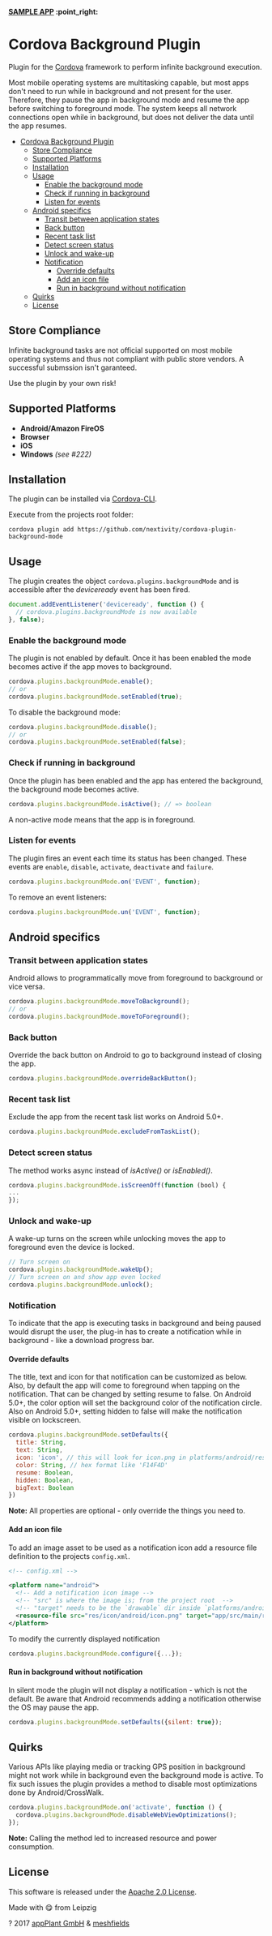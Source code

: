 <p align="left">
    <b><a href="https://github.com/katzer/cordova-plugin-background-mode/tree/example">SAMPLE APP</a> :point_right:</b>
</p>

# Cordova Background Plugin

Plugin for the [Cordova][cordova] framework to perform infinite background execution.

Most mobile operating systems are multitasking capable, but most apps don't need to run while in background and not
present for the user. Therefore, they pause the app in background mode and resume the app before switching to foreground
mode.
The system keeps all network connections open while in background, but does not deliver the data until the app resumes.

<!-- TOC -->

* [Cordova Background Plugin](#cordova-background-plugin)
  * [Store Compliance](#store-compliance)
  * [Supported Platforms](#supported-platforms)
  * [Installation](#installation)
  * [Usage](#usage)
    * [Enable the background mode](#enable-the-background-mode)
    * [Check if running in background](#check-if-running-in-background)
    * [Listen for events](#listen-for-events)
  * [Android specifics](#android-specifics)
    * [Transit between application states](#transit-between-application-states)
    * [Back button](#back-button)
    * [Recent task list](#recent-task-list)
    * [Detect screen status](#detect-screen-status)
    * [Unlock and wake-up](#unlock-and-wake-up)
    * [Notification](#notification)
      * [Override defaults](#override-defaults)
      * [Add an icon file](#add-an-icon-file)
      * [Run in background without notification](#run-in-background-without-notification)
  * [Quirks](#quirks)
  * [License](#license)

<!-- TOC -->

## Store Compliance

Infinite background tasks are not official supported on most mobile operating systems and thus not compliant with public
store vendors. A successful submssion isn't garanteed.

Use the plugin by your own risk!

## Supported Platforms

- __Android/Amazon FireOS__
- __Browser__
- __iOS__
- __Windows__ _(see #222)_

## Installation

The plugin can be installed via [Cordova-CLI][CLI].

Execute from the projects root folder:

```text
cordova plugin add https://github.com/nextivity/cordova-plugin-background-mode
```

## Usage

The plugin creates the object `cordova.plugins.backgroundMode` and is accessible after the *deviceready* event has been
fired.

```js
document.addEventListener('deviceready', function () {
  // cordova.plugins.backgroundMode is now available
}, false);
```

### Enable the background mode

The plugin is not enabled by default. Once it has been enabled the mode becomes active if the app moves to background.

```js
cordova.plugins.backgroundMode.enable();
// or
cordova.plugins.backgroundMode.setEnabled(true);
```

To disable the background mode:

```js
cordova.plugins.backgroundMode.disable();
// or
cordova.plugins.backgroundMode.setEnabled(false);
```

### Check if running in background

Once the plugin has been enabled and the app has entered the background, the background mode becomes active.

```js
cordova.plugins.backgroundMode.isActive(); // => boolean
```

A non-active mode means that the app is in foreground.

### Listen for events

The plugin fires an event each time its status has been changed. These events
are `enable`, `disable`, `activate`, `deactivate` and `failure`.

```js
cordova.plugins.backgroundMode.on('EVENT', function);
```

To remove an event listeners:

```js
cordova.plugins.backgroundMode.un('EVENT', function);
```

## Android specifics

### Transit between application states

Android allows to programmatically move from foreground to background or vice versa.

```js
cordova.plugins.backgroundMode.moveToBackground();
// or
cordova.plugins.backgroundMode.moveToForeground();
```

### Back button

Override the back button on Android to go to background instead of closing the app.

```js
cordova.plugins.backgroundMode.overrideBackButton();
```

### Recent task list

Exclude the app from the recent task list works on Android 5.0+.

```js
cordova.plugins.backgroundMode.excludeFromTaskList();
```

### Detect screen status

The method works async instead of _isActive()_ or _isEnabled()_.

```js
cordova.plugins.backgroundMode.isScreenOff(function (bool) {
...
});
```

### Unlock and wake-up

A wake-up turns on the screen while unlocking moves the app to foreground even the device is locked.

```js
// Turn screen on
cordova.plugins.backgroundMode.wakeUp();
// Turn screen on and show app even locked
cordova.plugins.backgroundMode.unlock();
```

### Notification

To indicate that the app is executing tasks in background and being paused would disrupt the user, the plug-in has to
create a notification while in background - like a download progress bar.

#### Override defaults

The title, text and icon for that notification can be customized as below. Also, by default the app will come to
foreground when tapping on the notification. That can be changed by setting resume to false. On Android 5.0+, the color
option will set the background color of the notification circle. Also on Android 5.0+, setting hidden to false will make
the notification visible on lockscreen.

```js
cordova.plugins.backgroundMode.setDefaults({
  title: String,
  text: String,
  icon: 'icon', // this will look for icon.png in platforms/android/res/drawable|mipmap
  color: String, // hex format like 'F14F4D'
  resume: Boolean,
  hidden: Boolean,
  bigText: Boolean
})
```

__Note:__ All properties are optional - only override the things you need to.

#### Add an icon file

To add an image asset to be used as a notification icon add a resource file definition to the projects `config.xml`.

```xml
<!-- config.xml -->

<platform name="android">
  <!-- Add a notification icon image -->
  <!-- "src" is where the image is; from the project root  -->
  <!-- "target" needs to be the `drawable` dir inside `platforms/android` and the file name must match the `icon` string given in  `cordova.plugins.backgroundMode.setDefaults` -->
  <resource-file src="res/icon/android/icon.png" target="app/src/main/res/drawable/icon.png"/>
</platform>
```

To modify the currently displayed notification

```js
cordova.plugins.backgroundMode.configure({...});
```

#### Run in background without notification

In silent mode the plugin will not display a notification - which is not the default. Be aware that Android recommends
adding a notification otherwise the OS may pause the app.

```js
cordova.plugins.backgroundMode.setDefaults({silent: true});
```

## Quirks

Various APIs like playing media or tracking GPS position in background might not work while in background even the
background mode is active. To fix such issues the plugin provides a method to disable most optimizations done by
Android/CrossWalk.

```js
cordova.plugins.backgroundMode.on('activate', function () {
  cordova.plugins.backgroundMode.disableWebViewOptimizations();
});
```

__Note:__ Calling the method led to increased resource and power consumption.

## License

This software is released under the [Apache 2.0 License][apache2_license].

Made with :yum: from Leipzig

? 2017 [appPlant GmbH][appplant] & [meshfields][meshfields]


[cordova]: https://cordova.apache.org

[CLI]: http://cordova.apache.org/docs/en/edge/guide_cli_index.md.html#The%20Command-line%20Interface

[changelog]: CHANGELOG.md

[apache2_license]: http://opensource.org/licenses/Apache-2.0

[appplant]: http://appplant.de

[meshfields]: http://meshfields.de